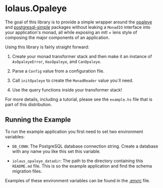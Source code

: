 Iolaus.Opaleye
==============

The goal of this library is to provide a simple wrapper around the
[opaleye](https://hackage.haskell.org/package/opaleye) and
[postgresql-simple](https://hackage.haskell.org/package/postgresql-simple)
packages without leaking a `MonadIO` interface into your application's
monad, all while exposing an mtl + lens style of composing the
major components of an application.

Using this library is fairly straight forward:

  1. Create your monad transformer stack and then make it an instance
     of `AsOpaleyeError`, `HasOpaleye`, and `CanOpaleye`.

  2. Parse a `Config` value from a configuration file.

  3. Call `initOpaleye` to create the `MonadReader` value you`ll need.

  4. Use the query functions inside your transformer stack!

For more details, including a tutorial, please see the `example.hs`
file that is part of this distribution.

Running the Example
-------------------

To run the example application you first need to set two environment
variables:

  * `DB_CONN`: The PostgreSQL database connection string.  Create a
    database with any name you like this set this variable.

  * `iolaus_opaleye_datadir`: The path to the directory containing
    this `README.md` file.  This is so the example application and
    find the schema migration files.


Examples of these environment variables can be found in the
[.envrc](../.envrc) file.
